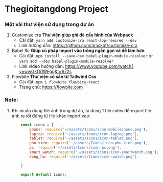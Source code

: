 # Thegioitangdong Project
### Một vài thư viện sử dụng trong dự án
1. Customize cra
    **Thư viện giúp ghi đè cấu hình của Webpack**
    * Cài đặt: 
        `
            yarn add customize-cra react-app-rewired --dev
        `
    * Link hướng dẫn: https://github.com/arackaf/customize-cra
2. Babel Rc
    **Giúp cú pháp import vào trông ngắn gọn và dễ làm hơn**
    * Cài đặt:
        `
            npm install --save-dev babel-plugin-module-resolver
        `
        or
        `
            yarn add --dev babel-plugin-module-resolver
        `
    * Link video hướng dẫn: https://www.youtube.com/watch?v=wwGkGi1WFgg&t=972s
3. Flowbite
    **Thư viện có sẵn từ Tailwind Css**
    * Cài đặt:
        `
            npm i flowbite flowbite-react
        `
    * Trang chủ: https://flowbite.com

### Note:
1. Khi muốn dùng file ảnh trong dự án, ta dùng 1 file index để export file ảnh ra rồi đứng từ file khác import vào:
    ```javascript
        const icons = {
            phone: require('~/assets/Icons/icon-mobilephone.png'),
            laptop: require('~/assets/Icons/icon-laptop.png'),
            tablet: require('~/assets/Icons/icon-tablet.png'),
            phu_kien: require('~/assets/Icons/icon-phu-kien.png'),
            pc: require('~/assets/Icons/icon-pc.png'),
            smart_watch: require('~/assets/Icons/icon-smartwatch.png'),
            dong_ho: require('~/assets/Icons/icon-watch.png'),

        }

        export default icons;
    ```